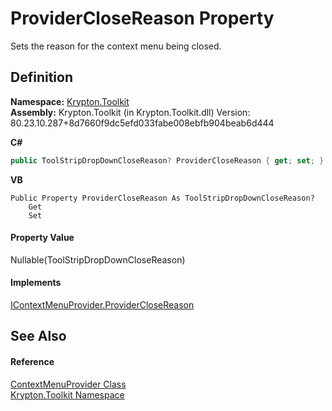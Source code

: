 # ProviderCloseReason Property


Sets the reason for the context menu being closed.



## Definition
**Namespace:** <a href="79d2eac2-21f4-54ff-7552-b20c33c30600.md">Krypton.Toolkit</a>  
**Assembly:** Krypton.Toolkit (in Krypton.Toolkit.dll) Version: 80.23.10.287+8d7660f9dc5efd033fabe008ebfb904beab6d444

**C#**
``` C#
public ToolStripDropDownCloseReason? ProviderCloseReason { get; set; }
```
**VB**
``` VB
Public Property ProviderCloseReason As ToolStripDropDownCloseReason?
	Get
	Set
```



#### Property Value
Nullable(ToolStripDropDownCloseReason)

#### Implements
<a href="045b0dcb-a551-ddc2-0d56-ae7f82a66fa5.md">IContextMenuProvider.ProviderCloseReason</a>  


## See Also


#### Reference
<a href="1bdd5154-fb29-6360-fee9-cfdf41d2214c.md">ContextMenuProvider Class</a>  
<a href="79d2eac2-21f4-54ff-7552-b20c33c30600.md">Krypton.Toolkit Namespace</a>  
